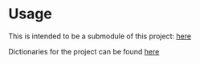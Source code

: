 # Usage

This is intended to be a submodule of this project: [here](https://www.github.com/sven2000-miun/doxygen)

Dictionaries for the project can be found [here](https://www.github.com/sven2000-miun/dictionaries)
